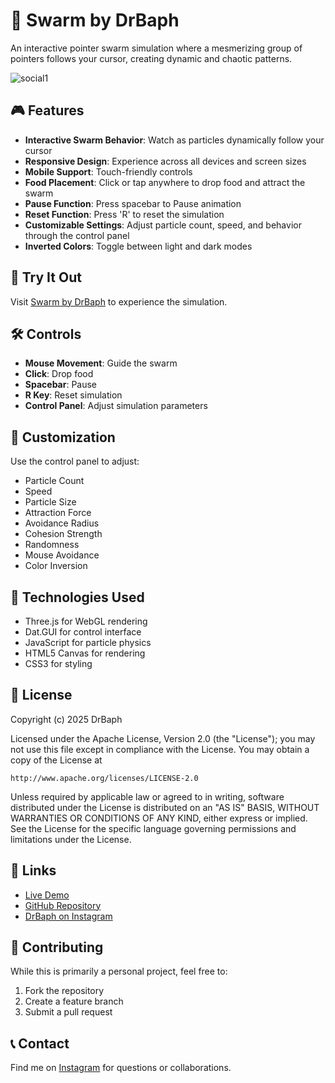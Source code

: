 # 🦟 Swarm by DrBaph

An interactive pointer swarm simulation where a mesmerizing group of pointers follows your cursor, creating dynamic and chaotic patterns.

![social1](https://github.com/user-attachments/assets/6f83f060-9731-4594-a972-c8ec2e1524bc)


## 🎮 Features

- **Interactive Swarm Behavior**: Watch as particles dynamically follow your cursor
- **Responsive Design**: Experience across all devices and screen sizes
- **Mobile Support**: Touch-friendly controls 
- **Food Placement**: Click or tap anywhere to drop food and attract the swarm
- **Pause Function**: Press spacebar to Pause animation
- **Reset Function**: Press 'R' to reset the simulation
- **Customizable Settings**: Adjust particle count, speed, and behavior through the control panel
- **Inverted Colors**: Toggle between light and dark modes

## 🚀 Try It Out

Visit [Swarm by DrBaph](https://saganaki22.github.io/Swarm/) to experience the simulation.

## 🛠️ Controls

- **Mouse Movement**: Guide the swarm
- **Click**: Drop food
- **Spacebar**: Pause 
- **R Key**: Reset simulation
- **Control Panel**: Adjust simulation parameters

## 🎨 Customization

Use the control panel to adjust:
- Particle Count
- Speed
- Particle Size
- Attraction Force
- Avoidance Radius
- Cohesion Strength
- Randomness
- Mouse Avoidance
- Color Inversion

## 🔧 Technologies Used

- Three.js for WebGL rendering
- Dat.GUI for control interface
- JavaScript for particle physics
- HTML5 Canvas for rendering
- CSS3 for styling

## 📝 License

Copyright (c) 2025 DrBaph

Licensed under the Apache License, Version 2.0 (the "License");
you may not use this file except in compliance with the License.
You may obtain a copy of the License at

    http://www.apache.org/licenses/LICENSE-2.0

Unless required by applicable law or agreed to in writing, software
distributed under the License is distributed on an "AS IS" BASIS,
WITHOUT WARRANTIES OR CONDITIONS OF ANY KIND, either express or implied.
See the License for the specific language governing permissions and
limitations under the License.

## 🔗 Links

- [Live Demo](https://saganaki22.github.io/Swarm/)
- [GitHub Repository](https://github.com/Saganaki22/Swarm)
- [DrBaph on Instagram](https://www.instagram.com/drbaph/)

## 🤝 Contributing

While this is primarily a personal project, feel free to:
1. Fork the repository
2. Create a feature branch
3. Submit a pull request

## 📞 Contact

Find me on [Instagram](https://www.instagram.com/drbaph/) for questions or collaborations.
